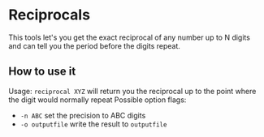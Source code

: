 # Reciprocals

This tools let's you get the exact reciprocal of any number up to N digits
and can tell you the period before the digits repeat.

## How to use it
Usage:
`reciprocal XYZ` will return you the reciprocal up to the point where the 
digit would normally repeat
Possible option flags:
- `-n ABC` set the precision to ABC digits
- `-o outputfile` write the result to `outputfile`

